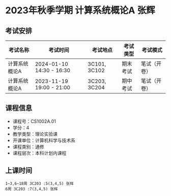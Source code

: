 # 2023年秋季学期 计算系统概论A 张辉




## 考试安排

| 考试名称 | 考试时间 | 考试地点 | 考试类型 | 考试模式 |
| -------- | -------- | -------- | -------- | -------- |
| 计算系统概论A | 2024-01-10 14:30 - 16:30 | 3C101, 3C102 | 期末考试 | 笔试（开卷） |
| 计算系统概论A | 2023-11-19 19:00 - 21:00 | 3C203, 3C204 | 期中考试 | 笔试（开卷） |





## 课程信息

- 课程号：CS1002A.01
- 学分：4
- 教学类型：理论实验课
- 开课单位：计算机科学与技术系
- 课程类别：通修
- 课程层次：本科计划内课程

## 上课时间

```
1~3,6~18周 3C203 :5(3,4,5) 张辉
6周 3C203 :7(3,4,5) 张辉
```

